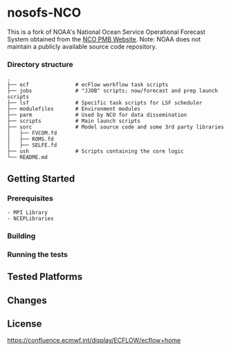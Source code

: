 # nosofs-NCO

This is a fork of NOAA's National Ocean Service Operational Forecast System obtained from the [NCO PMB Website](https://www.nco.ncep.noaa.gov/pmb/codes/nwprod/). Note: NOAA does not maintain a publicly available source code repository.

### Directory structure

    .
    ├── ecf               # ecFlow workflow task scripts
    ├── jobs              # "JJOB" scripts; now/forecast and prep launch scripts
    ├── lsf               # Specific task scripts for LSF scheduler
    ├── modulefiles       # Environment modules
    ├── parm              # Used by NCO for data dissemination
    ├── scripts           # Main launch scripts
    ├── sorc              # Model source code and some 3rd party libraries
    │   ├── FVCOM.fd
    │   ├── ROMS.fd
    │   ├── SELFE.fd
    ├── ush               # Scripts containing the core logic
    └── README.md

## Getting Started

### Prerequisites
    - MPI Library
    - NCEPLibraries

### Building

### Running the tests

## Tested Platforms

## Changes

## License

https://confluence.ecmwf.int/display/ECFLOW/ecflow+home
